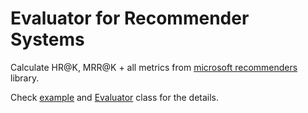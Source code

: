 # Evaluator for Recommender Systems

Calculate HR@K, MRR@K + all metrics from [microsoft recommenders](https://microsoft-recommenders.readthedocs.io/en/latest/evaluation.html#module-recommenders.evaluation.python_evaluation) library.

Check [example](https://github.com/dalibra/recsys_evaluator/blob/main/example_ml-1m.ipynb) and [Evaluator](https://github.com/dalibra/recsys_evaluator/blob/222288f964208bf598523611808bf11e4fba5d56/metrics.py#L31) class for the details.
